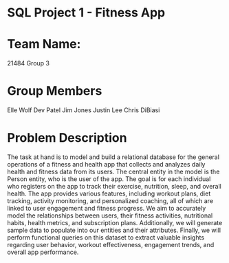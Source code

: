 # SQL Project 1 - Fitness App

# Team Name:
21484 Group 3

# **Group Members**
Elle Wolf
Dev Patel
Jim Jones
Justin Lee
Chris DiBiasi

# **Problem Description**

  The task at hand is to model and build a relational database for the general operations of a fitness and health app that collects and analyzes daily health and fitness data from its users. The central entity in the model is the Person entity, who is the user of the app. The goal is for each individual who registers on the app to track their exercise, nutrition, sleep, and overall health.
The app provides various features, including workout plans, diet tracking, activity monitoring, and personalized coaching, all of which are linked to user engagement and fitness progress. We aim to accurately model the relationships between users, their fitness activities, nutritional habits, health metrics,  and subscription plans. Additionally, we will generate sample data to populate into our entities and their attributes. Finally, we will perform functional queries on this dataset to extract valuable insights regarding user behavior, workout effectiveness, engagement trends, and overall app performance.


